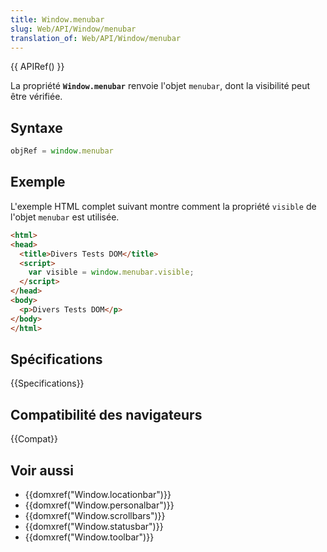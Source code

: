 ```yaml
---
title: Window.menubar
slug: Web/API/Window/menubar
translation_of: Web/API/Window/menubar
---
```


{{ APIRef() }}

La propriété **`Window.menubar`** renvoie l'objet `menubar`, dont la visibilité peut être vérifiée.

## Syntaxe

```js
objRef = window.menubar
```

## Exemple

L'exemple HTML complet suivant montre comment la propriété `visible` de l'objet `menubar` est utilisée.

```html
<html>
<head>
  <title>Divers Tests DOM</title>
  <script>
    var visible = window.menubar.visible;
  </script>
</head>
<body>
  <p>Divers Tests DOM</p>
</body>
</html>
```

## Spécifications

{{Specifications}}

## Compatibilité des navigateurs

{{Compat}}

## Voir aussi

- {{domxref("Window.locationbar")}}
- {{domxref("Window.personalbar")}}
- {{domxref("Window.scrollbars")}}
- {{domxref("Window.statusbar")}}
- {{domxref("Window.toolbar")}}

